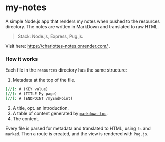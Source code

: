 # my-notes

A simple Node.js app that renders my notes when pushed to the resources directory. The notes are written in MarkDown and translated to raw HTML.

> Stack: Node.js, Express, Pug.js.


Visit here: https://charlottes-notes.onrender.com/ .


### How it works

Each file in the `resources` directory has the same structure:

1. Metadata at the top of the file.
```markdown
[//]: # (KEY value)
[//]: # (TITLE My page)
[//]: # (ENDPOINT /myEndPoint)
```
2. A title, opt. an introduction.
3. A table of content generated by [`markdown-toc`](https://github.com/ardumont/markdown-toc).
4. The content.


Every file is parsed for metadata and translated to HTML, using `fs` and `marked`. Then a route is created, and the view is rendered with `Pug.js`.


